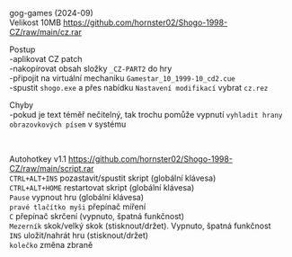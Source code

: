 gog-games (2024-09)
<br/>
Velikost 10MB https://github.com/hornster02/Shogo-1998-CZ/raw/main/cz.rar

Postup
<br/>
-aplikovat CZ patch
<br/>
-nakopírovat obsah složky ```_CZ-PART2``` do hry
<br/>
-připojit na virtuální mechaniku ```Gamestar_10_1999-10_cd2.cue```
<br/>
-spustit ```shogo.exe``` a přes nabídku ```Nastavení modifikací``` vybrat ```cz.rez```

Chyby
<br/>
-pokud je text téměř nečitelný, tak trochu pomůže vypnutí ```vyhladit hrany obrazovkových písem``` v systému

<br/>

Autohotkey v1.1 https://github.com/hornster02/Shogo-1998-CZ/raw/main/script.rar
<br/>
```CTRL+ALT+INS``` pozastavit/spustit skript (globální klávesa)
<br/>
```CTRL+ALT+HOME``` restartovat skript (globální klávesa)
<br/>
```Pause``` vypnout hru (globální klávesa)
<br/>
```pravé tlačítko myši``` přepínač míření
<br/>
```C``` přepínač skrčení (vypnuto, špatná funkčnost)
<br/>
```Mezerník``` skok/velký skok (stisknout/držet). Vypnuto, špatná funkčnost
<br/>
```INS``` uložit/nahrát hru (stisknout/držet)
<br/>
```kolečko``` změna zbraně

